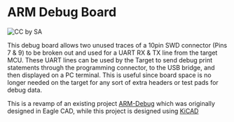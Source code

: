 # ARM Debug Board
![CC by SA](https://i.creativecommons.org/l/by-sa/4.0/88x31.png)


This debug board allows two unused traces of a 10pin SWD connector (Pins 7 & 9) to be broken out and used for a UART RX & TX line from the target MCU. These UART lines can be used by the Target to send debug print statements through the programming connector, to the USB bridge, and then displayed on a PC terminal. This is useful since board space is no longer needed on the target for any sort of extra headers or test pads for debug data.

This is a revamp of an existing project [ARM-Debug](https://github.com/stephendpmurphy/ARM-Debug) which was originally designed in Eagle CAD, while this project is designed using [KiCAD](https://kicad-pcb.org/)
